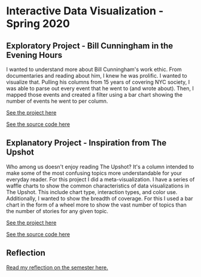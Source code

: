 # Interactive Data Visualization - Spring 2020

## Exploratory Project - Bill Cunningham in the Evening Hours

I wanted to understand more about Bill Cunningham's work ethic. From documentaries and reading about him, I knew he was prolific. I wanted to visualize that. Pulling his columns from 15 years of covering NYC society, I was able to parse out every event that he went to (and wrote about). Then, I mapped those events and created a filter using a bar chart showing the number of events he went to per column.

[See the project here](https://shaypepper.github.io/data-viz-vue/#/bill)

[See the source code here](https://github.com/shaypepper/data-viz-vue/tree/master/src/components/ExploratoryProject)

## Explanatory Project - Inspiration from The Upshot

Who among us doesn't enjoy reading The Upshot? It's a column intended to make some of the most confusing topics more understandable for your everyday reader. For this project I did a meta-visualization. I have a series of waffle charts to show the common characteristics of data visualizations in The Upshot. This include chart type, interaction types, and color use. Additionally, I wanted to show the breadth of coverage. For this I used a bar chart in the form of a wheel more to show the vast number of topics than the number of stories for any given topic.

[See the project here](https://shaypepper.github.io/data-viz-vue/#/upshot)

[See the source code here](https://github.com/shaypepper/data-viz-vue/tree/master/src/components/ExplanatoryProject)

## Reflection

[Read my reflection on the semester here.](https://github.com/shaypepper/data-viz-vue/blob/master/REFLECTION.md)
